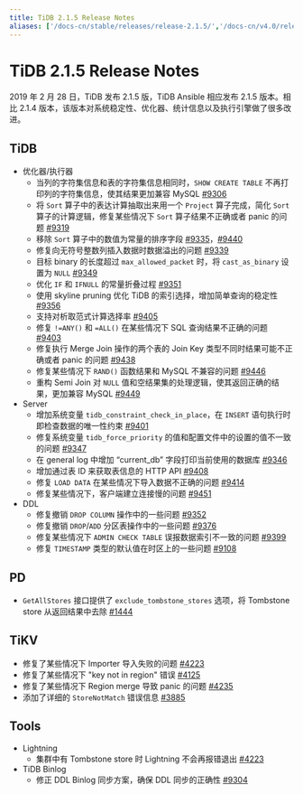 ```yaml
---
title: TiDB 2.1.5 Release Notes
aliases: ['/docs-cn/stable/releases/release-2.1.5/','/docs-cn/v4.0/releases/release-2.1.5/','/docs-cn/stable/releases/2.1.5/']
---
```


# TiDB 2.1.5 Release Notes

2019 年 2 月 28 日，TiDB 发布 2.1.5 版，TiDB Ansible 相应发布 2.1.5 版本。相比 2.1.4 版本，该版本对系统稳定性、优化器、统计信息以及执行引擎做了很多改进。

## TiDB

+ 优化器/执行器
    - 当列的字符集信息和表的字符集信息相同时，`SHOW CREATE TABLE` 不再打印列的字符集信息，使其结果更加兼容 MySQL [#9306](https://github.com/pingcap/tidb/pull/9306)
    - 将 `Sort` 算子中的表达计算抽取出来用一个 `Project` 算子完成，简化 `Sort` 算子的计算逻辑，修复某些情况下 `Sort` 算子结果不正确或者 panic 的问题 [#9319](https://github.com/pingcap/tidb/pull/9319)
    - 移除 `Sort` 算子中的数值为常量的排序字段 [#9335](https://github.com/pingcap/tidb/pull/9335)，[#9440](https://github.com/pingcap/tidb/pull/9440)
    - 修复向无符号整数列插入数据时数据溢出的问题 [#9339](https://github.com/pingcap/tidb/pull/9339)
    - 目标 binary 的长度超过 `max_allowed_packet` 时，将 `cast_as_binary` 设置为 `NULL` [#9349](https://github.com/pingcap/tidb/pull/9349)
    - 优化 `IF` 和 `IFNULL` 的常量折叠过程 [#9351](https://github.com/pingcap/tidb/pull/9351)
    - 使用 skyline pruning 优化 TiDB 的索引选择，增加简单查询的稳定性 [#9356](https://github.com/pingcap/tidb/pull/9356)
    - 支持对析取范式计算选择率 [#9405](https://github.com/pingcap/tidb/pull/9405)
    - 修复 `!=ANY()` 和 `=ALL()` 在某些情况下 SQL 查询结果不正确的问题 [#9403](https://github.com/pingcap/tidb/pull/9403)
    - 修复执行 Merge Join 操作的两个表的 Join Key 类型不同时结果可能不正确或者 panic 的问题 [#9438](https://github.com/pingcap/tidb/pull/9438)
    - 修复某些情况下 `RAND()` 函数结果和 MySQL 不兼容的问题 [#9446](https://github.com/pingcap/tidb/pull/9446)
    - 重构 Semi Join 对 `NULL` 值和空结果集的处理逻辑，使其返回正确的结果，更加兼容 MySQL [#9449](https://github.com/pingcap/tidb/pull/9449)
+ Server
    - 增加系统变量 `tidb_constraint_check_in_place`，在 `INSERT` 语句执行时即检查数据的唯一性约束 [#9401](https://github.com/pingcap/tidb/pull/9401)
    - 修复系统变量 `tidb_force_priority` 的值和配置文件中的设置的值不一致的问题 [#9347](https://github.com/pingcap/tidb/pull/9347)
    - 在 general log 中增加 “current_db” 字段打印当前使用的数据库 [#9346](https://github.com/pingcap/tidb/pull/9346)
    - 增加通过表 ID 来获取表信息的 HTTP API [#9408](https://github.com/pingcap/tidb/pull/9408)
    - 修复 `LOAD DATA` 在某些情况下导入数据不正确的问题 [#9414](https://github.com/pingcap/tidb/pull/9414)
    - 修复某些情况下，客户端建立连接慢的问题 [#9451](https://github.com/pingcap/tidb/pull/9451)
+ DDL
    - 修复撤销 `DROP COLUMN` 操作中的一些问题 [#9352](https://github.com/pingcap/tidb/pull/9352)
    - 修复撤销 `DROP`/`ADD` 分区表操作中的一些问题 [#9376](https://github.com/pingcap/tidb/pull/9376)
    - 修复某些情况下 `ADMIN CHECK TABLE` 误报数据索引不一致的问题 [#9399](https://github.com/pingcap/tidb/pull/9399)
    - 修复 `TIMESTAMP` 类型的默认值在时区上的一些问题 [#9108](https://github.com/pingcap/tidb/pull/9108)

## PD

- `GetAllStores` 接口提供了 `exclude_tombstone_stores` 选项，将 Tombstone store 从返回结果中去除 [#1444](https://github.com/pingcap/pd/pull/1444)

## TiKV

- 修复了某些情况下 Importer 导入失败的问题 [#4223](https://github.com/tikv/tikv/pull/4223)
- 修复了某些情况下 "key not in region" 错误 [#4125](https://github.com/tikv/tikv/pull/4125)
- 修复了某些情况下 Region merge 导致 panic 的问题 [#4235](https://github.com/tikv/tikv/pull/4235)
- 添加了详细的 `StoreNotMatch` 错误信息 [#3885](https://github.com/tikv/tikv/pull/3885)

## Tools

+ Lightning
    - 集群中有 Tombstone store 时 Lightning 不会再报错退出 [#4223](https://github.com/tikv/tikv/pull/4223)
+ TiDB Binlog
    - 修正 DDL Binlog 同步方案，确保 DDL 同步的正确性 [#9304](https://github.com/pingcap/tidb/issues/9304)
